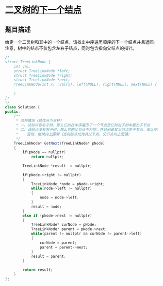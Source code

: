 # [二叉树的下一个结点](https://www.nowcoder.com/practice/9023a0c988684a53960365b889ceaf5e?tpId=13&tqId=11210&tPage=3&rp=3&ru=/ta/coding-interviews&qru=/ta/coding-interviews/question-ranking)

## 题目描述

给定一个二叉树和其中的一个结点，请找出中序遍历顺序的下一个结点并且返回。注意，树中的结点不仅包含左右子结点，同时包含指向父结点的指针。



```java
/*
struct TreeLinkNode {
    int val;
    struct TreeLinkNode *left;
    struct TreeLinkNode *right;
    struct TreeLinkNode *next;
    TreeLinkNode(int x) :val(x), left(NULL), right(NULL), next(NULL) {
        
    }
};
*/
class Solution {
public:
    /** 
     * 两种情况（具体分为三种）
     * 一、该结点有右子树，那么它的在中序遍历下一个节点是它的右子树中最左子节点
     * 二、该结点没有右子树，那么它的父节点不为空，并且他是其父节点左子节点，那么中序遍历下一个节点是它的父节点
     *    否则，继续向上回溯（当前结点成为其父节点，父节点向上回溯）
     */
    TreeLinkNode* GetNext(TreeLinkNode* pNode)
    {
        if(pNode == nullptr)
            return nullptr;
        
        TreeLinkNode *result  = nullptr;
        
        if(pNode->right != nullptr)
        {
            TreeLinkNode *node = pNode->right;
            while(node->left != nullptr)
            {
                node = node->left;
            }
            result = node;
        }
        else if (pNode->next != nullptr)
        {
            TreeLinkNode* curNode = pNode;
            TreeLinkNode* parent = pNode->next;
            while(parent != nullptr && curNode != parent->left)
            {
                curNode = parent;
                parent = parent->next;
            }
            result = parent;
        }
        
        return result;
    }
};
```

